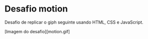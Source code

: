 # Desafio motion

Desafio de replicar o giph seguinte usando HTML, CSS e JavaScript.

[Imagem do desafio][motion.gif]